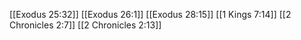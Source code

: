 [[Exodus 25:32]]
[[Exodus 26:1]]
[[Exodus 28:15]]
[[1 Kings 7:14]]
[[2 Chronicles 2:7]]
[[2 Chronicles 2:13]]
